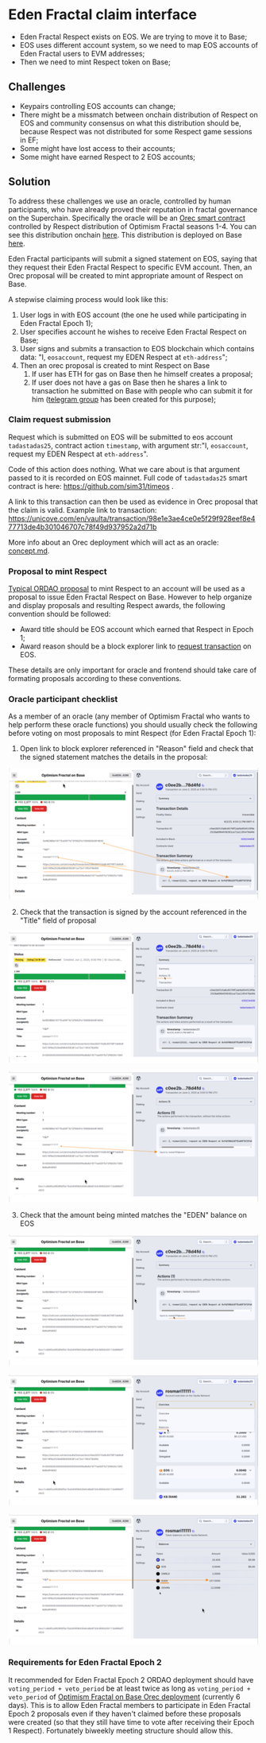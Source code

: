 # Eden Fractal claim interface
* Eden Fractal Respect exists on EOS. We are trying to move it to Base; 
* EOS uses different account system, so we need to map EOS accounts of Eden Fractal users to EVM addresses;
* Then we need to mint Respect token on Base;

## Challenges
* Keypairs controlling EOS accounts can change;
* There might be a missmatch between onchain distribution of Respect on EOS and community consensus on what this distribution should be, because Respect was not distributed for some Respect game sessions in EF;
* Some might have lost access to their accounts;
* Some might have earned Respect to 2 EOS accounts;

## Solution
To address these challenges we use an oracle, controlled by human participants, who have already proved their reputation in fractal governance on the Superchain. Specifically the oracle will be an [Orec smart contract](https://github.com/sim31/ordao/blob/1cf15452b137c16d847b925d229d9ff86eadd56a/docs/OREC.md) controlled by Respect distribution of Optimism Fractal seasons 1-4. You can see this distribution onchain [here](https://optimism.blockscout.com/token/0x53C9E3a44B08E7ECF3E8882996A500eb06c0C5CC?tab=holders). This distribution is deployed on Base [here](https://basescan.org/address/0xe4b4013b6d7de55f86ff24a1406b85a4dfa591ff).

Eden Fractal participants will submit a signed statement on EOS, saying that they request their Eden Fractal Respect to specific EVM account. Then, an Orec proposal will be created to mint appropriate amount of Respect on Base.

A stepwise claiming process would look like this:

1. User logs in with EOS account (the one he used while participating in Eden Fractal Epoch 1);
2. User specifies account he wishes to receive Eden Fractal Respect on Base;
3. User signs and submits a transaction to EOS blockchain which contains data: "I, `eosaccount`, request my EDEN Respect at `eth-address`";
4. Then an orec proposal is created to mint Respect on Base
    1. If user has ETH for gas on Base then he himself creates a proposal;
    2. If user does not have a gas on Base then he shares a link to transaction he submitted on Base with people who can submit it for him ([telegram group](https://t.me/edenfractal/5191) has been created for this purpose);

### Claim request submission
Request which is submitted on EOS will be submitted to eos account `tadastadas25`, contract action `timestamp`, with argument str:"I, `eosaccount`, request my EDEN Respect at `eth-address`".

Code of this action does nothing. What we care about is that argument passed to it is recorded on EOS mainnet. Full code of `tadastadas25` smart contract is here: https://github.com/sim31/timeos .

A link to this transaction can then be used as evidence in Orec proposal that the claim is valid. Example link to transaction: https://unicove.com/en/vaulta/transaction/98e1e3ae4ce0e5f29f928eef8e477713de4b301046707c78f49d937952a2d71b

More info about an Orec deployment which will act as an oracle: [concept.md](./concept.md).

### Proposal to mint Respect
[Typical ORDAO proposal](https://orclient-docs.frapps.xyz/classes/ORClient.html#proposeRespectTo) to mint Respect to an account will be used as a proposal to issue Eden Fractal Respect on Base. However to help organize and display proposals and resulting Respect awards, the following convention should be followed:
* Award title should be EOS account which earned that Respect in Epoch 1;
* Award reason should be a block explorer link to [request transaction](#request-on-eos) on EOS.

These details are only important for oracle and frontend should take care of formating proposals according to these conventions.

### Oracle participant checklist
As a member of an oracle (any member of Optimism Fractal who wants to help perform these oracle functions) you should usually check the following before voting on most proposals to mint Respect (for Eden Fractal Epoch 1):

1. Open link to block explorer referenced in "Reason" field and check that the signed statement matches the details in the proposal:

![](./img/checklist-1.png)

2. Check that the transaction is signed by the account referenced in the "Title" field of proposal

![](./img/checklist-2-1.png)

![](./img/checklist-2-2.png)

3. Check that the amount being minted matches the "EDEN" balance on EOS

![](./img/checklist-3-1.png)

![](./img/checklist-3-2.png)

![](./img/checklist-3-3.png)


### Requirements for Eden Fractal Epoch 2
It recommended for Eden Fractal Epoch 2 ORDAO deployment should have `voting_period + veto_period` be at least twice as long as `voting_period + veto_period` of [Optimism Fractal on Base Orec deployment](./concept.md) (currently 6 days). This is to allow Eden Fractal members to participate in Eden Fractal Epoch 2 proposals even if they haven't claimed before these proposals were created (so that they still have time to vote after receiving their Epoch 1 Respect). Fortunately biweekly meeting structure should allow this.
